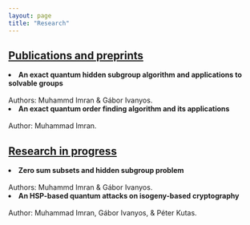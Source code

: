 ```yaml
---
layout: page
title: "Research"
---
```

<h2><u>Publications and preprints</u></h2>

<li> <b>An exact quantum hidden subgroup algorithm and applications to solvable groups</b> </li> <br>Authors: Muhammd Imran & Gábor Ivanyos.

<li> <b>An exact quantum order finding algorithm and its applications</b> </li> <br>Author: Muhammad Imran.

<h2><u>Research in progress</u></h2>

<li> <b>Zero sum subsets and hidden subgroup problem</b> </li> <br>Authors: Muhammd Imran & Gábor Ivanyos.

<li> <b>An HSP-based quantum attacks on isogeny-based cryptography</b> </li> <br>Author: Muhammad Imran, Gábor Ivanyos, & Péter Kutas.
